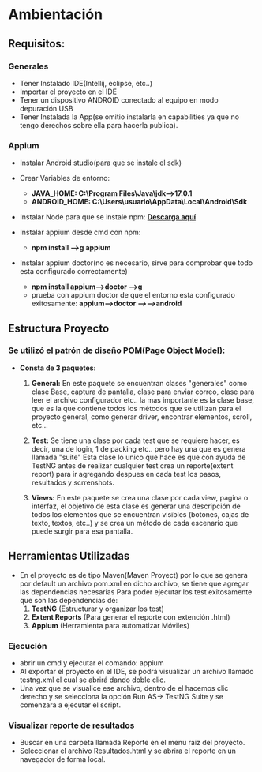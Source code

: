 # Ambientación
## Requisitos:

### Generales
	
* Tener Instalado IDE(Intellij, eclipse, etc..)
* Importar el proyecto en el IDE
* Tener un dispositivo ANDROID conectado al equipo en modo depuración USB
* Tener Instalada la App(se omitio instalarla en capabilities ya que no tengo derechos sobre ella para hacerla publica).
	
### Appium
* Instalar Android studio(para que se instale el sdk)
	
* Crear Variables de entorno:
	* **JAVA_HOME: C:\Program Files\Java\jdk-->17.0.1**
	* **ANDROID_HOME: C:\Users\usuario\AppData\Local\Android\Sdk**

* Instalar Node para que se instale npm: 
  **[Descarga aquí](https://nodejs.org/es/download/)**
	
* Instalar appium desde cmd con npm:
	* **npm install -->g appium**
		
* Instalar appium doctor(no es necesario, sirve para comprobar que todo esta configurado correctamente)
	* **npm install appium-->doctor -->g**
	* prueba con appium doctor de que el entorno esta configurado exitosamente: 
	  **appium-->doctor -->-->android**
	
## Estructura Proyecto

### Se utilizó el patrón de diseño POM(Page Object Model):
 
 * **Consta de 3 paquetes:**
	1. **General:**
		En este paquete se encuentran clases "generales" como clase Base, captura de pantalla, clase para enviar correo, clase para leer el archivo configurador etc..
		la mas importante es la clase base, que es la que contiene todos los métodos que se utilizan para el proyecto general, como generar driver, encontrar elementos,
		scroll, etc...
		
		
	2. **Test:**
		Se tiene una clase por cada test que se requiere hacer, es decir, una de login,  1 de packing etc.. pero hay una que es genera llamada  "suite"
		Esta clase lo unico que hace es que con ayuda de TestNG antes de realizar cualquier test crea un reporte(extent report) para ir agregando despues en cada test
		los pasos, resultados y scrrenshots.
		
	3. **Views:**
		En este paquete se crea una clase por cada view, pagina o interfaz, el objetivo de esta clase es generar una descripción de todos los elementos que se encuentran visibles (botones, cajas de texto, textos, etc..) y se crea un método de cada escenario que puede surgir para esa pantalla.
		
## Herramientas Utilizadas
 * En el proyecto es de tipo Maven(Maven Proyect) por lo que se genera por default un archivo pom.xml en dicho archivo, se tiene que agregar las dependencias necesarias
   Para poder ejecutar los test exitosamente que son las dependencias de:
	1. **TestNG** (Estructurar y organizar los test)
	2. **Extent Reports** (Para generar el reporte con extención .html)
	3. **Appium** (Herramienta para automatizar Móviles)
	

### Ejecución
* abrir un cmd y ejecutar el comando: appium
* Al exportar el proyecto en el IDE, se podrá visualizar un archivo llamado testng.xml el cual se abrirá dando doble clic.
* Una vez que se visualice ese archivo, dentro de el hacemos clic derecho y se selecciona la opción Run AS-> TestNG Suite y se comenzara a ejecutar el script.

### Visualizar reporte de resultados
* Buscar en una carpeta llamada Reporte en el menu raiz del proyecto.
* Seleccionar el archivo Resultados.html y se abrira el reporte en un navegador de forma local.

